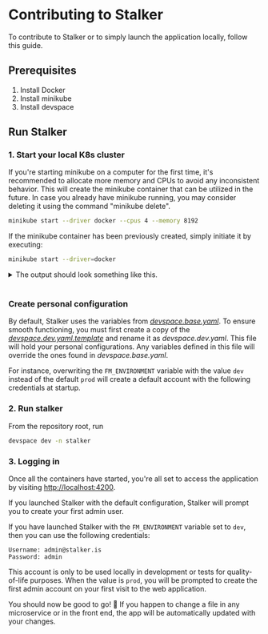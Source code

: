 # Contributing to Stalker

To contribute to Stalker or to simply launch the application locally, follow this guide.

## Prerequisites

1. Install Docker
2. Install minikube
3. Install devspace

## Run Stalker

### 1. Start your local K8s cluster

If you're starting minikube on a computer for the first time, it's recommended to allocate more memory and CPUs to avoid any inconsistent behavior. This will create the minikube container that can be utilized in the future. In case you already have minikube running, you may consider deleting it using the command "minikube delete".

```bash
minikube start --driver docker --cpus 4 --memory 8192
```

If the minikube container has been previously created, simply initiate it by executing:

```bash
minikube start --driver=docker
```

<details>
<summary>
The output should look something like this.
</summary>

```text
😄 minikube v1.25.2 on Microsoft Windows 11 Pro 10.0.22000 Build 22000
✨ Automatically selected the docker driver. Other choices: hyperv, ssh
👍 Starting control plane node minikube in cluster minikube
🚜 Pulling base image ...
🔥 Creating docker container (CPUs=2, Memory=8100MB) ...
🐳 Preparing Kubernetes v1.23.3 on Docker 20.10.12 ...
▪ kubelet.housekeeping-interval=5m
▪ Generating certificates and keys ...
▪ Booting up control plane ...
▪ Configuring RBAC rules ...
🔎 Verifying Kubernetes components...
▪ Using image gcr.io/k8s-minikube/storage-provisioner:v5
🌟 Enabled addons: storage-provisioner, default-storageclass
🏄 Done! kubectl is now configured to use "minikube" cluster and "default" namespace by default
```

</details>

<br>

### Create personal configuration

By default, Stalker uses the variables from _[devspace.base.yaml](./devspace.base.yaml)_. To ensure smooth functioning, you must first create a copy of the _[devspace.dev.yaml.template](./devspace.dev.yaml.template)_ and rename it as _devspace.dev.yaml_. This file will hold your personal configurations. Any variables defined in this file will override the ones found in _devspace.base.yaml_.

For instance, overwriting the `FM_ENVIRONMENT` variable with the value `dev` instead of the default `prod` will create a default account with the following credentials at startup.

### 2. Run stalker

From the repository root, run

```bash
devspace dev -n stalker
```

### 3. Logging in

Once all the containers have started, you're all set to access the application by visiting [http://localhost:4200](http://localhost:4200). 

If you launched Stalker with the default configuration, Stalker will prompt you to create your first admin user.

If you have launched Stalker with the `FM_ENVIRONMENT` variable set to `dev`, then you can use the following credentials:

```text
Username: admin@stalker.is
Password: admin
```

This account is only to be used locally in development or tests for quality-of-life purposes. When the value is `prod`, you will be prompted to create the first admin account on your first visit to the web application.

You should now be good to go! 🎉 If you happen to change a file in any microservice or in the front end, the app will be automatically updated with your changes.
